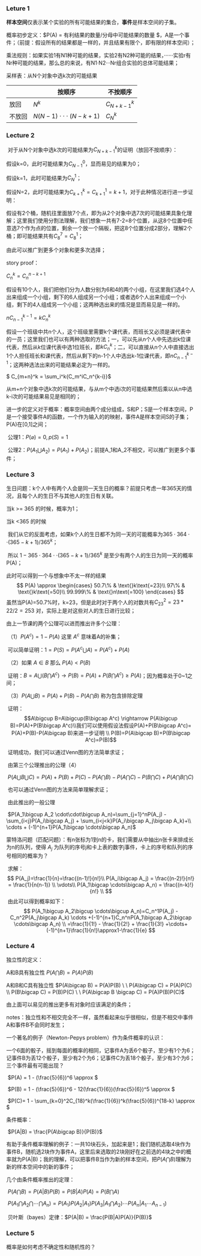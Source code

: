 ### Leture 1

​	**样本空间**仅表示某个实验的所有可能结果的集合，**事件**是样本空间的子集。

概率初步定义：$P(A) = 有利结果的数量/分母中可能结果的数量 $，A是一个事件；（前提：假设所有的结果都是一样的，并且结果有限个，即有限的样本空间）；

乘法规则：如果实验1有N1种可能的结果，实验2有N2种可能的结果，······实验r有Nr种可能的结果，那么总的来说，有N1·N2···Nr组合实验的总体可能结果；

采样表：从N个对象中选k次的可能结果

||按顺序|不按顺序|
| ---- | ---- | ---- |
| 放回 | $N^k$ | $C_{N+k-1}^k$ |
|不放回|$N(N-1)\cdot\cdot\cdot(N-k+1)$|$C_N^k$|

### Lecture 2

​	对于从N个对象中选k次的可能结果为$C_{N+k-1}^k$的证明（放回不按顺序）：

假设k=0，此时可能结果为$C_{N-1}^0$，显而易见的结果为0；

假设k=1，此时可能结果为$C_N^1$；

假设N=2，此时可能结果为$C_{k+1}^k=C_{k+1}^1=k+1$，对于此种情况进行进一步证明：

​	假设有2个桶，随机往里面放7个点，即为从2个对象中选7次的可能结果具象化理解；这里我们使用分割法理解，我们想象一共有7-2=8个位置，从这8个位置中任意选7个作为点的位置，剩余一个放一个隔板，把这8个位置分成2部分，理解2个桶；即可能结果共有$C_8^7=C_8^1$；

由此可以推广到更多个对象和更多次选择；

story proof：

$C_n^k = C_n^{n-k+1}$

​	假设有10个人，我们把他们分为人数分别为6和4的两个小组，在这里我们选4个人出来组成一个小组，剩下的6人组成另一个小组；或者选6个人出来组成一个小组，剩下的4人组成另一个小组；这两种选出来的情况是显而易见是一样的。

$nC_{n-1}^{k-1} = kC_n^k$

​	假设一个班级中共n个人，这个班级里需要k个课代表，而班长又必须是课代表中的一员；这里我们也可以有两种选取的方法；一，可以先从n个人中先选出k位课代表，然后从k位课代表中选1位班长，即$kC_n^k$；二，可以直接从n个人中直接选出1个人担任班长和课代表，然后从剩下的n-1个人中选出k-1位课代表，即$nC_{n-1}^{k-1}$；这两种选法出来的可能结果必定为一样的。

$ C_{m+n}^k = \sum_i^k{C_m^iC_n^{k-i}}$

​	从m+n个对象中选k次的可能结果，与从m个中选i次的可能结果然后乘以从n中选k-i次的可能结果易见是相同的；



进一步的定义对于概率：概率空间由两个成分组成，S和P；S是一个样本空间，P是一个接受事件A的函数，一个作为输入的的映射，事件A是样本空间S的子集；P(A)在[0,1]之间；

​	公理1：$P(\varnothing) = 0, p(S) = 1$

​	公理2：$P(A_1\bigcup A_2) = P(A_1) + P(A_2)$；前提A_1和A_2不相交，可以推广到更多个事件；

### Lecture 3

生日问题：k个人中有两个人会是同一天生日的概率？前提只考虑一年365天的情况，且每个人的生日不与其他人的生日有关联。

当k >= 365 的时候，概率为1；

当k <365 的时候

​	我们从它的反面考虑，如果k个人的生日都不为同一天的可能概率为$365\cdot364\cdot\cdot(365-k+1)/365^k$；

​	所以 $1 - 365\cdot364\cdot\cdot(365-k+1)/365^k$ 是至少有两个人的生日为同一天的概率P(A)；

此时可以得到一个与想象中不太一样的结果
$$
P(A) \approx
\begin{cases}
50.7\%   & \text{}k\text{=23}\\
97\%     & \text{}k\text{=50}\\
99.999\% & \text{}n\text{=100}
\end{cases}
$$
虽然当P(A)=50.7%时，k=23，但是此时对于两个人的对数共有$C_{23}^2 = 23*22/2 = 253$ 对，实际上是对这些对人的生日进行比较；

由上一节课的两个公理可以进而推出许多个公理：

​	（1）$P(A^c) = 1 - P(A)$ 这里 $A^c$ 意味着A的补集；

​		可以简单证明：$1=P(S)=P(A^c\bigcup A)=P(A^c)+P(A)$

​	（2）如果 $A\in B$ 那么 $P(A) < P(B)$

​		证明：$B=A\bigcup(B\bigcap A^c) \rightarrow P(B)=P(A)+P(B\bigcap A^c)\geq P(A)$；因为概率处于0~1之间；

​	（3）$P(A\bigcup B) = P(A)+P(B)-P(A\bigcap B)$ 称为包含排除定理

​		证明：
​		$$A\bigcup B=A\bigcup(B\bigcap A^c) \rightarrow P(A\bigcup B)=P(A)+P(B\bigcap A^c)\\我们可以使用假设法假设P(A)+P(B\bigcap A^c)= P(A)+P(B)-P(A\bigcap B)来进一步证明 \\ P(B)=P(A\bigcap B)+P(B\bigcap A^c)=P(B)$$ 

​		证明成功，我们可以通过Venn图的方法简单求证；

​	由第三个公理推出的公理（4）

​	$P(A\bigcup B\bigcup C) = P(A)+P(B)+P(C)-P(A\bigcap B)-P(A\bigcap C)-P(B\bigcap C)+P(A\bigcap B \bigcap C)$

​		也可以通过Venn图的方法来简单理解求证；

​	由此推出的一般公理

​	$P(A_1\bigcup A_2 \cdot\cdot\bigcup A_n)=\sum_{j=1}^nP(A_j) - \sum_{i<j}P(A_i\bigcap A_j) + \sum_{i<j<k}P(A_i\bigcap A_j\bigcap A_k)+\\ \cdots + (-1)^{n+1}P(A_1\bigcap \cdots\bigcap A_n)$

蒙特洛问题（匹配问题）：有n张标为1到n的卡，我们需要从中抽出n张卡来排成长为n的队列，使得 $A_j$ 为队列的序号j和卡上表的数字j事件，卡上的序号和队列的序号相同的概率为？

​	求解：
$$
P(A_j)=\frac{1}{n}=\frac{(n-1)!}{n!}\\
P(A_i\bigcap A_j) = \frac{(n-2)!}{n!} = \frac{1}{n(n-1)} \\
\vdots\\
P(A_1\bigcap \cdots\bigcap A_n) = \frac{(n-k)!}{n!} \\
$$
​	由此可以得到概率如下：
$$
P(A_1\bigcup A_2\bigcup \cdots\bigcup A_n)=C_n^1P(A_j) - C_n^2P(A_j\bigcap A_k) \cdots +(-1)^{n+1}C_n^nP(A_1\bigcap A_2\bigcap \cdots\bigcap A_n) \\
=\frac{1}{1!} - \frac{1}{2!} + \frac{1}{3!} +\cdots+ (-1)^{n+1}\frac{1}{n!}\approx1-\frac{1}{e}
$$

### Lecture 4

独立性的定义：

A和B具有独立性 $P(A\bigcap B) = P(A)P(B)$

A和B和C具有独立性 $P(A\bigcap B) = P(A)P(B) \ \ P(A\bigcap C) = P(A)P(C) \\ P(B\bigcap C) = P(B)P(C) \ \ P(A\bigcap B \bigcap C) = P(A)P(B)P(C)$

由上面可以易见的推出更多有对象时应该满足的条件；

notes：独立性和不相交完全不一样，虽然看起来似乎很相似，但是不相交中事件A和事件B不会同时发生；

一个著名的例子（Newton-Pepys problem）作为条件概率的认识：

​	一个6面的骰子，摇到每面的概率的相同，记事件A为丢6个骰子，至少有1个为6；记事件B为丢12个骰子，至少有2个为6；记事件C为丢18个骰子，至少有3个为6；三个事件最有可能出现？

​		$P(A) = 1 - (\frac{5}{6})^6 \approx $

​		$P(B) = 1 - (\frac{5}{6})^6 - 12(\frac{1}{6})(\frac{5}{6})^5 \approx $

​		$P(C)= 1 - \sum_{k=0}^2C_{18}^k(\frac{1}{6})^k(\frac{5}{6})^{18-k} \approx $

条件概率：

​	$P(A|B) = \frac{P(A\bigcap B)}{P(B)}$ 

​	有助于条件概率理解的例子：一共10块石头，加起来是1；我们随机选取4块作为事件B，随机选2块作为事件A，这里后来选取的2块刚好在之前选的4块之中的概率就为P(A|B)；我的理解，可以把事件B当作为新的样本空间，把$P(A\bigcap B)$理解为新的样本空间中的新的事件；

几个由条件概率推出的定理：

​	$P(A\bigcap B) = P(A|B)P(B) = P(B|A)P(A) = P(B\bigcap A)$

​	$P(A_1\bigcap A_2\bigcap\cdots\bigcap A_n) = P(A_1)P(A_2|A_1)P(A_3|A_1\bigcap A_2)\cdots P(A_n|A_1\cdots A_{n-1})$

​	贝叶斯（bayes）定律：$P(A|B) = \frac{P(B|A)P(A)}{P(B)}$

### Lecture 5

概率是如何考虑不确定性和随机性的？